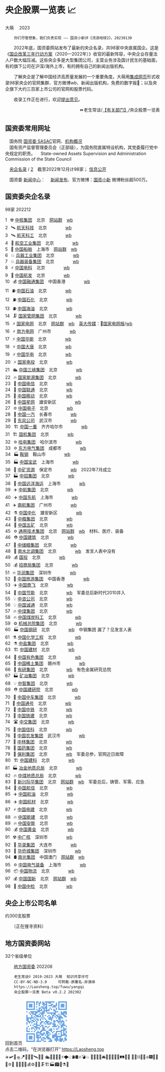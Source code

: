 ﻿央企股票一览表 📈
=================
大萌　	2023
<base target="_blank">

		你们尽管想象，我们负责实现 —— 国资小新评《流浪地球2》，20230130

　　2022年底，国资委网站发布了最新的央企名录，共98家中央直属国企。这是《[国企改革三年行动方案](http://www.sasac.gov.cn/n4470048/n13461446/n15390485/)（2020—2022年）》收官的最新阵容，中央企业存量法人户数大幅压减。这些央企多是大型集团公司，主营业务涉及国计民生的基础面，有的旗下公司在沪深/海外上市，有的拥有自己的新闻出版机构。

　　了解央企是了解中国经济高质量发展的一个重要角度。大萌用[集成网页](https://diamonwoo.github.io/LSIP)形式收录98家央企的官网集群、官方微博wb、新闻出版机构，免费的数字报📰；以及央企旗下大约三百家上市公司的官网和股票代码。

　　收录工作正在进行，欢迎[提出意见](https://xoyondo.com/mb/yY8PqZMjKUgdcpn)。

<div align="right">
⏩老生常谈/<a href="https://Laosheng.top/fuwu" target="_top">【有关部门】</a>/央企股票一览表
</div>


国资委常用网址
--------------

　国务院 [国资委 SASAC](http://www.sasac.gov.cn)官网、[机构概况](http://www.sasac.gov.cn/n2588020/index.html)  
　国有资产监督管理委员会（正部级），为国务院直属特设机构，其党委履行党中央规定的职责。
　State-owned Assets Supervision and Administration Commission of the State Council

　[央企名录](http://www.sasac.gov.cn/n4422011/n14158800/n14158998/c14159097/content.html) / [2](http://www.sasac.gov.cn/n2588035/n2641579/n2641645/)　截至2022年12月计98家；
	[信息公开](http://xxgk.sasac.gov.cn:8080/gdnps/pc/index.jsp)

　国资委 [新闻中心](http://www.sasac.gov.cn/n2588020/n2877938/n2879597/)：
　[新闻发布](http://www.sasac.gov.cn/n2588025/)、官方微博：[国资小新](https://weibo.com/guozixiaoxin) 微博粉丝超500万。


国资委央企名录
--------------
98家	202212

1⠀☢️	[中核集团](http://www.cnnc.com.cn "中国核工业集团有限公司")⠀	北京	⠀[网站群](http://www.cnnc.com.cn/cnnc/xxgk/gkml/qyjbxx/cydw55/index.html)	⠀[wb](https://weibo.com/cnnc#中核集团)	  
2⠀🛰	[航天科技](http://www.spacechina.com "中国航天科技集团有限公司")⠀	北京	　　　	⠀[wb](https://weibo.com/n/中国航天科技集团)	  
3⠀🛰	[航天科工](http://www.casic.com.cn "中国航天科工集团有限公司")⠀	北京	　　　	⠀[wb](https://weibo.com/n/中国航天科工)	  
4⠀🚀	[航空工业集团](http://www.avic.com.cn "中国航空工业集团有限公司")⠀	北京	　　　	⠀[wb](https://weibo.com/n/航空工业)	  
5⠀🚢	[中国船舶](http://www.csic.com.cn "中国船舶集团有限公司")⠀	上海市	⠀[网站群](http://www.csic.com.cn/n11/)	⠀[wb](https://weibo.com/n/中国船舶)	  
6⠀💥	[兵器工业集团](http://www.norincogroup.com.cn "中国兵器工业集团有限公司")⠀	北京	　　　	⠀[wb](https://weibo.com/n/兵工之声)	  
7⠀💥	[兵器装备集团](http://www.csgc.com.cn "中国兵器装备集团有限公司")⠀	北京	　　　	⠀[wb](https://weibo.com/n/中国兵器装备集团)	  
8⠀⚡	[中国电科](http://www.cetc.com.cn "中国电子科技集团有限公司")⠀	北京	　　　	⠀[wb](https://weibo.com/n/中国电科)	  
9⠀🚀	[中国航发](http://www.aecc.cn "中国航空发动机集团有限公司")⠀	北京	　　　	⠀[wb](https://weibo.com)	  
10⠀💰	[中国融通集团](https://www.crtamg.com.cn "中国融通资产管理集团有限公司")⠀	中国香港	　　　	⠀[wb](https://weibo.com)	  
11⠀⛽	[中国石油](http://www.cnpc.com.cn "中国石油天然气集团有限公司")⠀	北京	　　　	⠀[wb](https://weibo.com/n/中国石油)	  
12⠀⛽	[中国石化](http://www.sinopecgroup.com "中国石油化工集团有限公司")⠀	北京	　　　	⠀[wb](https://weibo.com/n/中国石化)	  
13⠀⛽	[中国海油](http://www.cnooc.com.cn "中国海洋石油集团有限公司")⠀	北京	　　　	⠀[wb](https://weibo.com/n/图说海油)	  
14⠀🗜️	[国家管网集团](http://www.pipechina.com.cn "国家石油天然气管网集团有限公司")⠀	北京	　　　	⠀[wb](https://weibo.com)	  
15⠀⚡	[国家电网](http://www.sgcc.com.cn "国家电网有限公司")⠀	北京	⠀[网站群](http://www.sgcc.com.cn/html/sgcc_main/col2017012538/column_2017012538_1.shtml)	⠀[wb](https://weibo.com/n/国家电网?电网头条)	⠀[英大传媒](http://www.indaa.com.cn)：📰[国家电网报](https://epaper.sgcctop.com/)/[wb](https://weibo.com/stategridnews)  
16⠀⚡	[南方电网](http://www.csg.cn "中国南方电网有限责任公司")⠀	广州市	　　　	⠀[wb](https://weibo.com/n/南网50Hz)	  
17⠀⚡	[中国华能](http://www.chng.com.cn "中国华能集团有限公司")⠀	北京	　　　	⠀[wb](https://weibo.com/n/中国华能)	  
18⠀⚡	[中国大唐](http://www.china-cdt.com "中国大唐集团有限公司")⠀	北京	　　　	⠀[wb](https://weibo.com/n/美丽大唐)	  
19⠀⚡	[中国华电](http://www.chd.com.cn "中国华电集团有限公司")⠀	北京	　　　	⠀[wb](https://weibo.com/n/中国华电)	  
20⠀⚡	[国家电投](http://www.spic.com.cn "国家电力投资集团有限公司")⠀	北京	　　　	⠀[wb](https://weibo.com/n/国家电投)	  
21⠀🛳	[中国三峡集团](http://www.ctg.com.cn "中国长江三峡集团有限公司")⠀	北京	　　　	⠀[wb](https://weibo.com/n/中国三峡集团)	  
22⠀🔥	[国家能源集团](http://www.ceic.com "国家能源投资集团有限责任公司")⠀	北京	　　　	⠀[wb](https://weibo.com/n/国家能源集团之声)	  
23⠀📶	[中国电信](http://www.chinatelecom.com.cn "中国电信集团有限公司")⠀	北京	　　　	⠀[wb](https://weibo.com/n/中国电信)	  
24⠀📶	[中国联通](http://www.chinaunicom.com.cn "中国联合网络通信集团有限公司")⠀	北京	　　　	⠀[wb](https://weibo.com/n/中国联通)	  
25⠀📶	[中国移动](http://www.10086.cn "中国移动通信集团有限公司")⠀	北京	　　　	⠀[wb](https://weibo.com/n/中国移动)	  
26⠀📶	[中国星网]( "中国卫星网络集团有限公司")⠀	雄安新区	　　　	⠀[wb](https://weibo.com)	  
27⠀✡	[中国电子](http://www.cec.com.cn "中国电子信息产业集团有限公司")⠀	北京	　　　	⠀[wb](https://weibo.com/n/CEC中国电子)	  
28⠀🚚	[中国一汽](http://www.faw.com.cn "中国第一汽车集团有限公司")⠀	长春市	　　　	⠀[wb](https://weibo.com/n/中国一汽)	  
29⠀🚚	[东风公司](http://www.dfmc.com.cn "东风汽车集团有限公司")⠀	武汉市	　　　	⠀[wb](https://weibo.com/n/东风汽车)	  
30⠀🏗	[中国一重](http://www.cfhi.com "中国一重集团有限公司")⠀	齐齐哈尔市	　　　	⠀[wb](https://weibo.com)	  
31⠀🏗	[国机集团](http://www.sinomach.com.cn "中国机械工业集团有限公司")⠀	北京	　　　	⠀[wb](https://weibo.com/n/中机建设集团)	  
32⠀✡	[哈电集团](http://www.harbin-electric.com "哈尔滨电气集团有限公司")⠀	哈尔滨市	　　　	⠀[wb](https://weibo.com)	  
33⠀✡	[东方电气集团](http://www.dongfang.com "中国东方电气集团有限公司")⠀	成都市	　　　	⠀[wb](https://weibo.com/n/东方电气)	  
34⠀🏭	[鞍钢](http://www.ansteel.cn "鞍钢集团有限公司")⠀	鞍山市	　　　	⠀[wb](https://weibo.com/n/鞍钢集团)	  
35⠀🏭	[中国宝武](http://www.baowugroup.com "中国宝武钢铁集团有限公司")⠀	上海市	　　　	⠀[wb](https://weibo.com/n/友爱的宝武)	  
36⠀🧲	[中矿资源]( "中国矿产资源集团有限公司")⠀	保定市	　　　	⠀[wb](https://weibo.com)	⠀2022年7月成立  
37⠀🏭	[中铝集团](https://www.chinalco.com.cn "中国铝业集团有限公司")⠀	北京	　　　	⠀[wb](https://weibo.com)	  
38⠀🚢	[中国远洋海运](http://www.coscoshipping.com "中国远洋海运集团有限公司")⠀	上海市	　　　	⠀[wb](https://weibo.com/n/中国远洋海运杂志社)	  
39⠀✈️	[中航集团](http://www.airchinagroup.com "中国航空集团有限公司")⠀	北京	　　　	⠀[wb](https://weibo.com/n/中国国际航空)	  
40⠀✈️	[中国东航](http://www.ceair.com "中国东方航空集团有限公司")⠀	上海市	　　　	⠀[wb](https://weibo.com/n/中国东方航空)	  
41⠀✈️	[南航集团](http://www.csair.cn "中国南方航空集团有限公司")⠀	广州市	　　　	⠀[wb](https://weibo.com/n/中国南方航空)	  
42⠀⚗️	[中国中化](http://www.sinochem.com "中国中化控股有限责任公司")⠀	雄安新区	　　　	⠀[wb](https://weibo.com/n/中国中化)	  
43⠀🌾	[中粮集团](http://www.cofco.com "中粮集团有限公司")⠀	北京	　　　	⠀[wb](https://weibo.com/n/中粮COFCO)	  
44⠀🧲	[中国五矿](http://www.minmetals.com.cn "中国五矿集团有限公司")⠀	北京	　　　	⠀[wb](https://weibo.com/n/中国五矿)	  
45⠀✡	[通用技术集团](http://www.gt.cn "中国通用技术（集团）控股有限责任公司")⠀	北京	⠀[网站群](http://www.gt.cn/hxzy/)	⠀[wb](https://weibo.com/n/通用技术)	⠀材料、医疗、装备  
46⠀⛑️	[中国建筑](http://www.cscec.com "中国建筑集团有限公司")⠀	北京	　　　	⠀[wb](https://weibo.com/n/中国建筑)	  
47⠀🌾	[中储粮集团](http://www.sinograin.com.cn "中国储备粮管理集团有限公司")⠀	北京	　　　	⠀[wb](https://weibo.com/n/中储粮集团)	  
48⠀🌊	[南水北调集团](http://www.csnwd.com.cn "中国南水北调集团有限公司")⠀	北京	　　　	⠀[wb](https://weibo.com)	⠀发言人表中没有  
49⠀💰	[国投](http://www.sdic.com.cn "国家开发投资集团有限公司")⠀	北京	　　　	⠀[wb](https://weibo.com/n/国投集团)	  
50⠀💰	[招商局集团](http://www.cmhk.com "招商局集团有限公司")⠀	北京	　　　	⠀[wb](https://weibo.com)	  
51⠀🔥	[华润集团](http://www.crc.com.hk "华润（集团）有限公司")⠀	深圳市	　　　	⠀[wb](https://weibo.com)	  
52⠀🎠	[中国旅游集团](https://www.ctg.cn "中国旅游集团有限公司／香港中旅(集团)有限公司")⠀	中国香港	　　　	⠀[wb](https://weibo.com)	  
53⠀✈️	[中国商飞](http://www.comac.cc "中国商用飞机有限责任公司")⠀	北京	　　　	⠀[wb](https://weibo.com/n/中国商飞)	  
54⠀👥	[中国节能](http://www.cecep.cn "中国节能环保集团有限公司")⠀	北京	　　　	⠀[wb](https://weibo.com)	⠀军委总后新时代2010并入  
55⠀💡	[中咨公司](http://www.ciecc.com.cn "中国国际工程咨询有限公司")⠀	北京	　　　	⠀[wb](https://weibo.com)	  
56⠀💡	[中国诚通](http://www.cctgroup.com.cn "中国诚通控股集团有限公司")⠀	北京	　　　	⠀[wb](https://weibo.com/n/中国诚通)	  
57⠀🔥	[中煤集团](http://www.chinacoal.com "中国中煤能源集团有限公司")⠀	北京	　　　	⠀[wb](https://weibo.com)	  
58⠀🔥	[中国煤炭科工](http://www.ccteg.cn "中国煤炭科工集团有限公司")⠀	北京	　　　	⠀[wb](https://weibo.com/n/中国煤炭科工集团)	  
59⠀⚙	[机械总院集团](http://www.cam.com.cn "中国机械科学研究总院集团有限公司")⠀	北京	　　　	⠀[wb](https://weibo.com)	  
60⠀🏭	[中国钢研](http://www.cisri.com.cn "中国钢研科技集团有限公司")⠀	北京	　　　	⠀[wb](https://weibo.com/n/中国钢研)	⠀中钢集团 漏了？见发言人表  
61⠀⚗️	[中国化学工程](http://www.cncec.cn "中国化学工程集团有限公司")⠀	北京	　　　	⠀[wb](https://weibo.com/n/中国化学)	  
62⠀⚗️	[中盐集团](http://www.chinasalt.com.cn "中国盐业集团有限公司")⠀	北京	　　　	⠀[wb](https://weibo.com/n/中国盐业总公司)	  
63⠀🏗	[中国建材](http://www.cnbm.com.cn "中国建材集团有限公司")⠀	北京	　　　	⠀[wb](https://weibo.com)	  
64⠀🧲	[中国有色集团](http://www.cnmc.com.cn "中国有色矿业集团有限公司")⠀	北京	　　　	⠀[wb](https://weibo.com)	  
65⠀🧲	[中国稀土集团](https://www.regcc.cn "中国稀土集团有限公司")⠀	赣州市	　　　	⠀[wb](https://weibo.com)	  
66⠀🧲	[有研集团](http://www.grinm.com "中国有研科技集团有限公司")⠀	北京	　　　	⠀[wb](https://weibo.com)	⠀有色金属研究总院  
67⠀🏭	[矿冶集团](http://www.bgrimm.com "矿冶科技集团有限公司")⠀	北京	　　　	⠀[wb](https://weibo.com)	  
68⠀💡	[中智集团](http://www.ciic.com.cn "中国国际技术智力合作集团有限公司")⠀	北京	　　　	⠀[wb](https://weibo.com/n/中智集团)	  
69⠀⛑️	[中国建研院](http://www.cabr.com.cn "中国建筑科学研究院有限公司")⠀	北京	　　　	⠀[wb](https://weibo.com/n/中国建研院)	  
70⠀🚉	[中国中车集团](http://www.crrcgc.cc "中国中车集团有限公司")⠀	北京	　　　	⠀[wb](https://weibo.com/n/中国中车)	  
71⠀🚉	[中国通号](http://www.crsc.cn "中国铁路通信信号集团有限公司")⠀	北京	　　　	⠀[wb](https://weibo.com)	  
72⠀🚉	[中国中铁](http://www.crecg.com "中国铁路工程集团有限公司")⠀	北京	　　　	⠀[wb](https://weibo.com/n/中国中铁)	  
73⠀🚉	[中国铁建](http://www.crcc.cn "中国铁道建筑集团有限公司")⠀	北京	　　　	⠀[wb](https://weibo.com/n/中国铁建)	  
74⠀🛣️	[中交集团](http://www.ccccltd.cn "中国交通建设集团有限公司")⠀	北京	　　　	⠀[wb](https://weibo.com/n/中国交建)	  
75⠀📶	[中国信科](http://www.cict.com "中国信息通信科技集团有限公司")⠀	北京	　　　	⠀[wb](https://weibo.com/n/信科视界)	  
76⠀🌾	[中国农发集团](http://www.cnadc.com.cn "中国农业发展集团有限公司")⠀	武汉市	　　　	⠀[wb](https://weibo.com)	  
77⠀🌲	[中林集团](http://www.cfgc.cn "中国林业集团有限公司")⠀	北京	　　　	⠀[wb](https://weibo.com/n/中林集团)	  
78⠀💊	[国药集团](http://www.sinopharm.com "中国医药集团有限公司")⠀	北京	　　　	⠀[wb](https://weibo.com)	  
79⠀👥	[保利集团](https://www.poly.com.cn "中国保利集团有限公司")⠀	北京	　　　	⠀[wb](https://weibo.com)	⠀军委总参，官网近日故障  
80⠀🏗	[中国建科](http://www.cadreg.com.cn "中国建设科技有限公司")⠀	北京	　　　	⠀[wb](https://weibo.com)	  
81⠀🏭	[冶金地质总局](http://www.cmgb.com.cn "中国冶金地质总局")⠀	北京	　　　	⠀[wb](https://weibo.com)	  
82⠀🔥	[中煤地质总局](http://www.ccgc.cn "中国煤炭地质总局")⠀	北京	　　　	⠀[wb](https://weibo.com/n/中国煤炭地质总局)	  
83⠀👥	[新兴际华集团](http://www.xxcig.com "新兴际华集团有限公司")⠀	北京	⠀[网站群](http://www.xxcig.com/web/jtwq/jtzz/index.shtml)	⠀[wb](https://weibo.com/n/新兴际华集团)	⠀军委总后，铸管、军需、应急  
84⠀📶	[中国航信](http://www.travelsky.cn "中国民航信息集团有限公司")⠀	北京	　　　	⠀[wb](https://weibo.com/n/中国航信工会)	  
85⠀✈️	[中国航油](http://www.cnaf.com "中国航空油料集团有限公司")⠀	北京	　　　	⠀[wb](https://weibo.com/n/中国航油)	  
86⠀✈️	[中国航材](http://www.casc.com.cn "中国航空器材集团有限公司")⠀	北京	　　　	⠀[wb](https://weibo.com)	  
87⠀⚡	[中国电建](http://www.powerchina.cn "中国电力建设集团有限公司")⠀	北京	　　　	⠀[wb](https://weibo.com/n/电建微言)	  
88⠀🔥	[中国能建](http://www.ceec.net.cn "中国能源建设集团有限公司")⠀	北京	　　　	⠀[wb](https://weibo.com/n/中国能建)	  
89⠀🔥	[中国安能](https://www.china-an.cn "中国安能建设集团有限公司")⠀	北京	　　　	⠀[wb](https://weibo.com)	  
90⠀💰	[中国黄金](http://www.chinagoldgroup.com "中国黄金集团有限公司")⠀	北京	　　　	⠀[wb](https://weibo.com/n/中国黄金ChinaGold)	  
91⠀☢️	[中广核](http://www.cgnpc.com.cn "中国广核集团有限公司")⠀	深圳市	　　　	⠀[wb](https://weibo.com/n/中国广核集团)	  
92⠀📼	[华录集团](http://www.hualu.com.cn "中国华录集团有限公司")⠀	大连市	　　　	⠀[wb](https://weibo.com)	  
93⠀🎠	[华侨城集团](http://www.chinaoct.com "华侨城集团有限公司")⠀	深圳市	　　　	⠀[wb](https://weibo.com/n/OCT华侨城)	  
94⠀🛢️	[南光集团](http://www.namkwong.com.mo "南光（集团）有限公司／中国南光集团有限公司")⠀	中国澳门	⠀[网站群](http://www.namkwong.com.mo/col/col1887/)	⠀[wb](https://weibo.com)	  
95⠀✡	[中国电气装备]( "中国电气装备集团有限公司")⠀	上海市	　　　	⠀[wb](https://weibo.com)	  
96⠀📦	[中国物流]( "中国物流集团有限公司")⠀	北京	　　　	⠀[wb](https://weibo.com)	  
97⠀💰	[中国国新](https://www.crhc.cn "中国国新控股有限责任公司")⠀	北京	⠀[网站群](https://www.crhc.cn2010/2016)	⠀[wb](https://weibo.com/n/中国国新)	  
98⠀🧪	[中国中检](http://www.ccic.com "中国检验认证（集团）有限公司")⠀	北京	　　　	⠀[wb](https://weibo.com)	  


央企上市公司名单
----------------
约300支股票

　　（正在搜寻资料）


地方国资委网站
--------------
32个省级单位

　　[地方国资委](http://www.sasac.gov.cn/n4422011/n17627531/c17633273/content.html) 202208



```
	老生常谈© 2019-2023 大萌	知识共享许可
	CC-BY-NC-ND-3.0 	可转载-原署名-非演绎
	https://Laosheng.top/fuwu/yangqi
	央企股票一览表	Beta v0.2.2	202302
```

回到首页
<a href=".." title="返回老生常谈首页"><img src="../indexQR-Blue.png" /></a>  
点击二维码，“在浏览器打开” https://Laosheng.top  
✈️🛩️🚁🛸🪁🎯💨🚀🛰️📡🔭
🛳️🚢🚤⚓💧⚡🌩️💡⛽🛢️🔥💣💥
🚚🚛🚙🚗🚘🚌🚅🚉🚆🚂🛤🚃🚎️
💎🧲⛓️🧰✨❇️🎆🎇📶📱✡🌊
🌾🌿💊🧬💰️⚙️🔩🚧🗜️🏗️🏭🏙️🧱⚗️🧪

